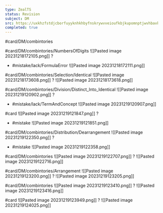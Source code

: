 ```yaml
---
type: ZealTS
status: Revision
subject: DM
src: https://uxkhzfstdjcborfuyyknhkhbyfnskrywvveioufkbjkupomnptjwvhbavkysuhi.vercel.app/solution.html?testId=62cea4de176fa70fc2706afb
completed: true
---
```

#card/DM/combintories 

#card/DM/combintories/NumbersOfDigits
![[Pasted image 20231218172105.png]]
?
- #mistake/lack/FormulaError 
![[Pasted image 20231218172111.png]] 

#card/DM/combintories/Selection/Identical
![[Pasted image 20231218173608.png]]
?
![[Pasted image 20231218173618.png]] 

#card/DM/combintories/Division/Distinct_Into_Identical
![[Pasted image 20231219120902.png]]
?
- #mistake/lack/TermAndConcept 
![[Pasted image 20231219120907.png]] 

#card
![[Pasted image 20231219121847.png]]
?
- #mistake
![[Pasted image 20231219121851.png]] <!--SR:!2024-02-03,14,190--> 

#card/DM/combintories/Distribution/Dearrangement
![[Pasted image 20231219122350.png]]
?
- #mistake
![[Pasted image 20231219122358.png]] 

#card/DM/combintories 
![[Pasted image 20231219122707.png]]
?
![[Pasted image 20231219122716.png]] 

#card/DM/combintories/Arrangement
![[Pasted image 20231219123200.png]]
?
![[Pasted image 20231219123205.png]] 

#card/DM/combintories 
![[Pasted image 20231219123410.png]]
?
![[Pasted image 20231219123416.png]] 

#card
![[Pasted image 20231219123949.png]]
?
![[Pasted image 20231219124025.png]] <!--SR:!2024-02-08,9,190--> 

